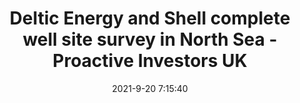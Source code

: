 ---
"title": "Deltic Energy and Shell complete well site survey in North Sea - Proactive Investors UK"
"date": "2021-9-20 7:15:40"
"feed_name": "GOOGLENEWSDRILLING"
"feed_website": "https://news.google.com/search?q=drilling%2Bincident&hl=en-US&gl=US&ceid=US:en"
"feed_rss": "https://news.google.com/rss/search?q=drilling%2Bincident&hl=en-US&gl=US&ceid=US:en"
"link": "https://www.proactiveinvestors.co.uk/companies/news/960725/deltic-energy-and-shell-complete-well-site-survey-in-north-sea-960725.html"
"file": "_posts/2021-1-1-2062442e0182fe20767ea3fcb75ab1ba328329fb.md"
"accident": "0"
"drilling": "0"
"dead": "0"
"injured": "0"
---